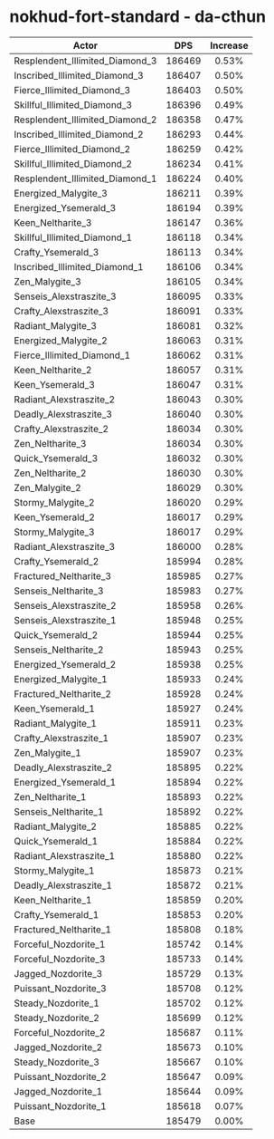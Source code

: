 # nokhud-fort-standard - da-cthun
| Actor | DPS | Increase |
|---|:---:|:---:|
|Resplendent_Illimited_Diamond_3|186469|0.53%|
|Inscribed_Illimited_Diamond_3|186407|0.50%|
|Fierce_Illimited_Diamond_3|186403|0.50%|
|Skillful_Illimited_Diamond_3|186396|0.49%|
|Resplendent_Illimited_Diamond_2|186358|0.47%|
|Inscribed_Illimited_Diamond_2|186293|0.44%|
|Fierce_Illimited_Diamond_2|186259|0.42%|
|Skillful_Illimited_Diamond_2|186234|0.41%|
|Resplendent_Illimited_Diamond_1|186224|0.40%|
|Energized_Malygite_3|186211|0.39%|
|Energized_Ysemerald_3|186194|0.39%|
|Keen_Neltharite_3|186147|0.36%|
|Skillful_Illimited_Diamond_1|186118|0.34%|
|Crafty_Ysemerald_3|186113|0.34%|
|Inscribed_Illimited_Diamond_1|186106|0.34%|
|Zen_Malygite_3|186105|0.34%|
|Senseis_Alexstraszite_3|186095|0.33%|
|Crafty_Alexstraszite_3|186091|0.33%|
|Radiant_Malygite_3|186081|0.32%|
|Energized_Malygite_2|186063|0.31%|
|Fierce_Illimited_Diamond_1|186062|0.31%|
|Keen_Neltharite_2|186057|0.31%|
|Keen_Ysemerald_3|186047|0.31%|
|Radiant_Alexstraszite_2|186043|0.30%|
|Deadly_Alexstraszite_3|186040|0.30%|
|Crafty_Alexstraszite_2|186034|0.30%|
|Zen_Neltharite_3|186034|0.30%|
|Quick_Ysemerald_3|186032|0.30%|
|Zen_Neltharite_2|186030|0.30%|
|Zen_Malygite_2|186029|0.30%|
|Stormy_Malygite_2|186020|0.29%|
|Keen_Ysemerald_2|186017|0.29%|
|Stormy_Malygite_3|186017|0.29%|
|Radiant_Alexstraszite_3|186000|0.28%|
|Crafty_Ysemerald_2|185994|0.28%|
|Fractured_Neltharite_3|185985|0.27%|
|Senseis_Neltharite_3|185983|0.27%|
|Senseis_Alexstraszite_2|185958|0.26%|
|Senseis_Alexstraszite_1|185948|0.25%|
|Quick_Ysemerald_2|185944|0.25%|
|Senseis_Neltharite_2|185943|0.25%|
|Energized_Ysemerald_2|185938|0.25%|
|Energized_Malygite_1|185933|0.24%|
|Fractured_Neltharite_2|185928|0.24%|
|Keen_Ysemerald_1|185927|0.24%|
|Radiant_Malygite_1|185911|0.23%|
|Crafty_Alexstraszite_1|185907|0.23%|
|Zen_Malygite_1|185907|0.23%|
|Deadly_Alexstraszite_2|185895|0.22%|
|Energized_Ysemerald_1|185894|0.22%|
|Zen_Neltharite_1|185893|0.22%|
|Senseis_Neltharite_1|185892|0.22%|
|Radiant_Malygite_2|185885|0.22%|
|Quick_Ysemerald_1|185884|0.22%|
|Radiant_Alexstraszite_1|185880|0.22%|
|Stormy_Malygite_1|185873|0.21%|
|Deadly_Alexstraszite_1|185872|0.21%|
|Keen_Neltharite_1|185859|0.20%|
|Crafty_Ysemerald_1|185853|0.20%|
|Fractured_Neltharite_1|185808|0.18%|
|Forceful_Nozdorite_1|185742|0.14%|
|Forceful_Nozdorite_3|185733|0.14%|
|Jagged_Nozdorite_3|185729|0.13%|
|Puissant_Nozdorite_3|185708|0.12%|
|Steady_Nozdorite_1|185702|0.12%|
|Steady_Nozdorite_2|185699|0.12%|
|Forceful_Nozdorite_2|185687|0.11%|
|Jagged_Nozdorite_2|185673|0.10%|
|Steady_Nozdorite_3|185667|0.10%|
|Puissant_Nozdorite_2|185647|0.09%|
|Jagged_Nozdorite_1|185644|0.09%|
|Puissant_Nozdorite_1|185618|0.07%|
|Base|185479|0.00%|
